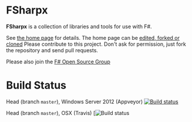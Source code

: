 # FSharpx

**FSharpx** is a collection of libraries and tools for use with F#. 

See [the home page](http://fsprojects.github.io/fsharpx/) for details. The home page can be [edited, forked or cloned](https://github.com/fsprojects/fsharpx/tree/gh-pages)
Please contribute to this project. Don't ask for permission, just fork the repository and send pull requests.

Please also join the [F# Open Source Group](http://fsharp.github.com)

# Build Status

Head (branch ``master``), Windows Server 2012 (Appveyor)  [![Build status](https://ci.appveyor.com/api/projects/status/n9202rbh688hnln6/branch/master)](https://ci.appveyor.com/project/fsgit/fsharp-data-dbpedia)

Head (branch ``master``), OSX (Travis)  [![Build status](https://travis-ci.org/fsprojects/fsharpx.svg?branch=master)
